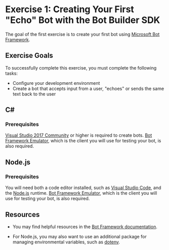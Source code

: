 # Exercise 1: Creating Your First "Echo" Bot with the Bot Builder SDK

The goal of the first exercise is to create your first bot using [Microsoft Bot Framework](https://dev.botframework.com).

## Exercise Goals

To successfully complete this exercise, you must complete the following tasks:

* Configure your development environment
* Create a bot that accepts input from a user, "echoes" or sends the same text back to the user

## C#

### Prerequisites

[Visual Studio 2017 Community](https://www.visualstudio.com/vs/) or higher is required to create bots. [Bot Framework Emulator](https://emulator.botframework.com/), which is the client you will use for testing your bot, is also required.

## Node.js

### Prerequisites

You will need both a code editor installed, such as [Visual Studio Code](https://code.visualstudio.com), and the [Node.js](https://nodejs.org/en/) runtime. [Bot Framework Emulator](https://emulator.botframework.com/), which is the client you will use for testing your bot, is also required.

## Resources

* You may find helpful resources in the [Bot Framework documentation](https://docs.microsoft.com/en-us/bot-framework/).

* For Node.js, you may also want to use an additional package for managing environmental variables, such as [dotenv](https://github.com/motdotla/dotenv).